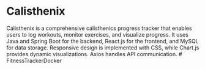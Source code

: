 # Calisthenix
Calisthenix is a comprehensive calisthenics progress tracker that enables users to log workouts, monitor exercises, and visualize progress. It uses Java and Spring Boot for the backend, React.js for the frontend, and MySQL for data storage. Responsive design is implemented with CSS, while Chart.js provides dynamic visualizations. Axios handles API communication.
#   F i t n e s s T r a c k e r D o c k e r  
 